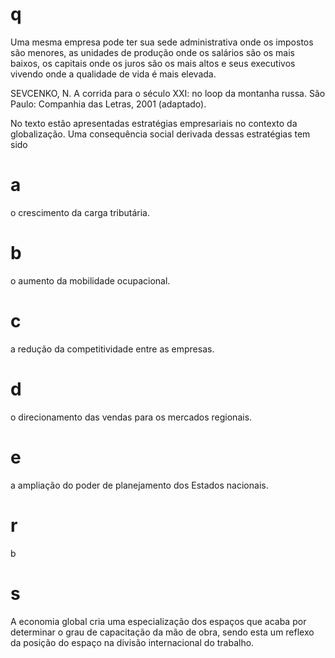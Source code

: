 # q
Uma mesma empresa pode ter sua sede administrativa onde os impostos são menores, as unidades de produção onde os salários são os mais baixos, os capitais onde os juros são os mais altos e seus executivos vivendo onde a qualidade de vida é mais elevada.

SEVCENKO, N. A corrida para o século XXI: no loop da montanha russa. São Paulo: Companhia das Letras, 2001 (adaptado).

No texto estão apresentadas estratégias empresariais no contexto da globalização. Uma consequência social derivada dessas estratégias tem sido

# a
o crescimento da carga tributária.

# b
o aumento da mobilidade ocupacional.

# c
a redução da competitividade entre as empresas.

# d
o direcionamento das vendas para os mercados regionais.

# e
a ampliação do poder de planejamento dos Estados nacionais.

# r
b

# s
A economia global cria uma especialização dos espaços que acaba por determinar o grau de capacitação da mão de obra, sendo esta um reflexo da posição do espaço na divisão internacional do trabalho.
